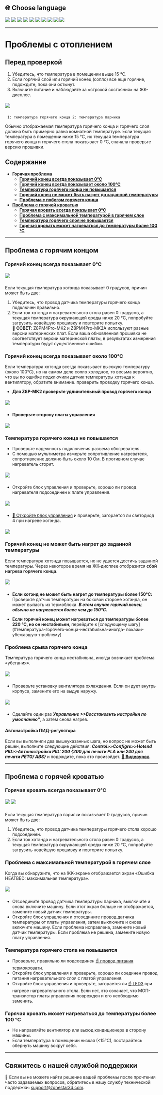 ## <a id="choose-language">:globe_with_meridians: Choose language</a>
[![](../lanpic/EN.png)](https://github.com/ZONESTAR3D/Z8P/blob/main/Z8P_FAQ/Issue_heating/readme.md)
[![](../lanpic/ES.png)](https://github.com/ZONESTAR3D/Z8P/blob/main/Z8P_FAQ/Issue_heating/readme-es.md)
[![](../lanpic/PT.png)](https://github.com/ZONESTAR3D/Z8P/blob/main/Z8P_FAQ/Issue_heating/readme-pt.md)
[![](../lanpic/FR.png)](https://github.com/ZONESTAR3D/Z8P/blob/main/Z8P_FAQ/Issue_heating/readme-fr.md)
[![](../lanpic/DE.png)](https://github.com/ZONESTAR3D/Z8P/blob/main/Z8P_FAQ/Issue_heating/readme-de.md)
[![](../lanpic/IT.png)](https://github.com/ZONESTAR3D/Z8P/blob/main/Z8P_FAQ/Issue_heating/readme-it.md)
[![](../lanpic/RU.png)](https://github.com/ZONESTAR3D/Z8P/blob/main/Z8P_FAQ/Issue_heating/readme-ru.md)
[![](../lanpic/JP.png)](https://github.com/ZONESTAR3D/Z8P/blob/main/Z8P_FAQ/Issue_heating/readme-jp.md)
[![](../lanpic/KR.png)](https://github.com/ZONESTAR3D/Z8P/blob/main/Z8P_FAQ/Issue_heating/readme-kr.md)
[![](../lanpic/SA.png)](https://github.com/ZONESTAR3D/Z8P/blob/main/Z8P_FAQ/Issue_heating/readme-ar.md)

-----
# Проблемы с отоплением
## Перед проверкой
1. Убедитесь, что температура в помещении выше 15 ℃.
2. Если горячий слой или горячий конец (сопло) все еще горячие, подождите, пока они остынут.
3. Включите питание и наблюдайте за «строкой состояния» на ЖК-дисплее.
##### ![](./LCD_screen.jpg)
>
     1: температура горячего конца 2: температура парника
Обычно отображаемая температура горячего конца и горячего слоя должна быть примерно равна комнатной температуре.
Если текущая температура в помещении ниже 15 ℃, но текущая температура горячего конца и горячего стола показывает 0 ℃, сначала проверьте версию прошивки.

## Содержание
- **[Горячая проблема](#a)**
   - **[Горячий конец всегда показывает 0℃](#a1)**
   - **[Горячий конец всегда показывает около 100℃](#a2)**
   - **[Температура горячего конца не повышается](#a3)**
   - **[Горячий конец не может быть нагрет до заданной температуры](#14)**
   - **[Проблема с побегом горячего конца](#a5)**
- **[Проблема с горячей кроватью](#b)**
   - **[Горячая кровать всегда показывает 0℃](#b1)**
   - **[Проблема с максимальной температурой в горячем слое](#b2)**
   - **[Температура горячего слоя не повышается](#b3)**
   - **[Горячая кровать может нагреваться до температуры более 100 ℃](#b4)**

-----
## <a id="a">Проблема с горячим концом</a>
### <a id="a1">Горячий конец всегда показывает 0℃</a>
##### ![](hotend_min_temperature.jpg)
Если текущая температура хотэнда показывает 0 градусов, причин может быть две:
1. Убедитесь, что провод датчика температуры горячего конца подключен правильно.
2. Если ток хотэнда и нагревательного стола равен 0 градусов, а текущая температура окружающей среды ниже 20 ℃, попробуйте загрузить новейшую прошивку и повторите попытку.     
:pushpin: **СОВЕТ**: Z8PM4Pro-MK2 и Z8PM4Pro-MK2A используют разные версии материнских плат. Если ваша обновленная прошивка не соответствует версии материнской платы, в результатах измерения температуры будут существенные ошибки.

### <a id="a2">Горячий конец всегда показывает около 100℃ </a>
Если температура хотэнда всегда показывает высокую температуру (около 100℃), но на самом деле сопло холодное, то весьма вероятно, что вы по ошибке подключили датчик температуры хотэнда к вентилятору, обратите внимание. проверить проводку горячего конца.
- **Для Z8P-MK2 проверьте удлинительный провод горячего конца**
##### ![](./Hotend_wiring.jpg)
- **Проверьте сторону платы управления**
##### ![](../pic/Z8P_wiring.png)

### <a id="a3">Температура горячего конца не повышается </a>
- Проверьте надежность подключения разъема обогревателя.
- С помощью мультиметра измерьте сопротивление нагревателя, сопротивление должно быть около 10 Ом. В противном случае нагреватель сгорит.
##### ![](./measure.jpg)
- Откройте блок управления и проверьте, хорошо ли провод нагревателя подсоединен к плате управления.
##### ![](./WireOfheater.jpg)
- [:link: Откройте блок управления](../How_to_open_the_control_box.jpg) и проверьте, загорается ли светодиод 4 при нагреве хотэнда.
##### <a id="led"> ![](LEDs.jpg) </a>

### <a id="a4">Горячий конец не может быть нагрет до заданной температуры </a>
Если температура хотэнда повышается, но не удается достичь заданной температуры. Через некоторое время на ЖК-дисплее отобразится **сбой нагрева горячего конца**.
##### ![](./hotend_heating_fail.jpg)
- **Если хотэнд не может быть нагрет до температуры более 150℃:** Проверьте датчик температуры на боковой стороне хотэнда, он может выпасть из термоблока. ***В этом случае горячий конец обычно не нагревается более чем до 150℃.***
<!-- ![](sensorhotenddrop.jpg) -->
- **Если горячий конец может нагреваться до температуры более 220 ℃, но он нестабильен**, перейдите к [следующему шагу](#температура-горячего-конца-нестабильна-иногда- покажи-убежавшую-проблему)
### <a id="a5">Проблема срыва горячего конца </a>
Температура горячего конца нестабильна, иногда возникает проблема «убегания».
##### ![](./runaway.jpg)
- Проверьте установку вентилятора охлаждения. Если он дует внутрь корпуса, замените его на выдув наружу.
##### ![](./coolingfan.jpg)
- Сделайте один раз ***Управление >>Восстановить настройки по умолчанию"***, а затем снова нагрев.
#### Автонастройка ПИД-регулятора
Если вы выполнили два вышеуказанных шага, но вопрос не может быть решен, выполните следующие действия: ***Control>>Configre>>Hotend PID>>Автонастройка PID: 200 {200 для печати PLA или 240 для печати PETG/ ABS}*** и подождите, пока это произойдет. [:movie_camera: **Видеоурок**](./PID_Auto_Tune.gif).

-----
## <a id="b">Проблема с горячей кроватью </a>
### <a id="b1">Горячая кровать всегда показывает 0℃ </a>
##### ![](hotbed_min_temperature.jpg) ![](./Hotbed_wiring.jpg)
Если текущая температура парилки показывает 0 градусов, причин может быть две:
1. Убедитесь, что провод датчика температуры горячего стола хорошо подсоединен.
2. Если ток хотэнда и нагревательного стола равен 0 градусов, а текущая температура окружающей среды ниже 20 ℃, попробуйте загрузить новейшую прошивку и повторите попытку.

### <a id="b2">Проблема с максимальной температурой в горячем слое </a>
Когда вы обнаружите, что на ЖК-экране отображается экран «Ошибка HEATBED: максимальная температура».
##### ![](./hotbed_max_temperature.jpg)
- Отсоедините провод датчика температуры парника, выключите и снова включите машину. Если этот экран больше не отображается, замените новый датчик температуры.
- Откройте блок управления и отсоедините провод датчика температуры от платы управления, затем выключите и снова включите машину. Если проблема исправлена, замените новый датчик температуры. Если проблема не решена, замените новую плату управления.

### <a id="b3">Температура горячего стола не повышается </a>
- Проверьте, правильно ли подсоединен [:point_up: провод питания термокровати](#b1).
- Откройте блок управления и проверьте, хорошо ли соединен провод питания нагревательного слоя с платой управления.
- Откройте блок управления и проверьте, загорается ли [:point_up: LED3](#led) при нагреве нагревательного стола. Если нет, это означает, что МОП-транзистор платы управления поврежден и его необходимо заменить.

### <a id="b4">Горячая кровать может нагреваться до температуры более 100 ℃ </a>
- Не направляйте вентилятор или выход кондиционера в сторону машины.
- Если температура в помещении низкая (<15℃), постарайтесь обернуть машину вокруг себя.

--------
## Свяжитесь с нашей службой поддержки
:email: Если вы не можете найти решение вашей проблемы после прочтения часто задаваемых вопросов, обратитесь в нашу службу технической поддержки: support@zonestar3d.com.